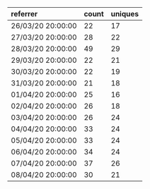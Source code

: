 | referrer          | count | uniques |
| :---------------- | :---- | :------ |
| 26/03/20 20:00:00 | 22    | 17      |
| 27/03/20 20:00:00 | 28    | 22      |
| 28/03/20 20:00:00 | 49    | 29      |
| 29/03/20 20:00:00 | 22    | 21      |
| 30/03/20 20:00:00 | 22    | 19      |
| 31/03/20 20:00:00 | 21    | 18      |
| 01/04/20 20:00:00 | 25    | 16      |
| 02/04/20 20:00:00 | 26    | 18      |
| 03/04/20 20:00:00 | 26    | 24      |
| 04/04/20 20:00:00 | 33    | 24      |
| 05/04/20 20:00:00 | 33    | 24      |
| 06/04/20 20:00:00 | 34    | 24      |
| 07/04/20 20:00:00 | 37    | 26      |
| 08/04/20 20:00:00 | 30    | 21      |